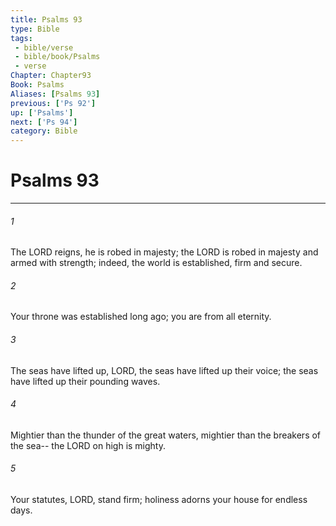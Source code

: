 ```yaml
---
title: Psalms 93
type: Bible
tags:
 - bible/verse
 - bible/book/Psalms
 - verse
Chapter: Chapter93
Book: Psalms
Aliases: [Psalms 93]
previous: ['Ps 92']
up: ['Psalms']
next: ['Ps 94']
category: Bible
---
```

# Psalms 93

***


###### 1 
The LORD reigns, he is robed in majesty; the LORD is robed in majesty and armed with strength; indeed, the world is established, firm and secure. 

###### 2 
Your throne was established long ago; you are from all eternity. 

###### 3 
The seas have lifted up, LORD, the seas have lifted up their voice; the seas have lifted up their pounding waves. 

###### 4 
Mightier than the thunder of the great waters, mightier than the breakers of the sea-- the LORD on high is mighty. 

###### 5 
Your statutes, LORD, stand firm; holiness adorns your house for endless days. 
